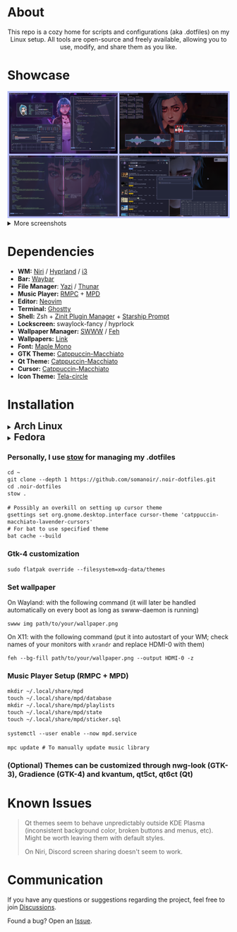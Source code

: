 # About

<div align="center">
  This repo is a cozy home for scripts and configurations (aka .dotfiles) on my Linux setup. All tools are open-source and freely available, allowing you to use, modify, and share them as you like.
</div>

# Showcase

<div align="center">
  <img alt="Showcase 0" src="./assets/showcase_0.png" />
</div>

<details>
  <summary>More screenshots</summary>
  <div align="center">
    <img alt="Showcase 1" src="./assets/showcase_1.png" />
    <img alt="Showcase 2" src="./assets/showcase_2.png" />
    <img alt="Showcase 3" src="./assets/showcase_3.png" />
    <img alt="Showcase 4" src="./assets/showcase_4.png" />
    <img alt="Showcase 5" src="./assets/showcase_5.png" />
  </div>
</details>

# Dependencies

- **WM:** [Niri](https://github.com/YaLTeR/niri) /
  [Hyprland](https://github.com/hyprwm/Hyprland) /
  [i3](https://github.com/i3/i3)
- **Bar:** [Waybar](https://github.com/Alexays/Waybar)
- **File Manager**: [Yazi](https://github.com/sxyazi/yazi) /
  [Thunar](https://gitlab.xfce.org/xfce/thunar)
- **Music Player:** [RMPC](https://github.com/mierak/rmpc) +
  [MPD](https://github.com/MusicPlayerDaemon/MPD)
- **Editor:** [Neovim](https://github.com/neovim/neovim)
- **Terminal:** [Ghostty](https://github.com/ghostty-org/ghostty)
- **Shell:** Zsh +
  [Zinit Plugin Manager](https://github.com/zdharma-continuum/zinit) +
  [Starship Prompt](https://starship.rs/)
- **Lockscreen:** swaylock-fancy / hyprlock
- **Wallpaper Manager:** [SWWW](https://github.com/LGFae/swww) /
  [Feh](https://github.com/derf/feh)
- **Wallpapers:**
  [Link](https://github.com/somanoir/.noir-dotfiles/tree/master/.local/share/backgrounds)
- **Font:** [Maple Mono](https://github.com/subframe7536/maple-font)
- **GTK Theme:** [Catppuccin-Macchiato](https://github.com/catppuccin/gtk)
- **Qt Theme:** [Catppuccin-Macchiato](https://github.com/catppuccin/qt5ct)
- **Cursor:** [Catppuccin-Macchiato](https://github.com/catppuccin/cursors)
- **Icon Theme:**
  [Tela-circle](https://github.com/vinceliuice/Tela-circle-icon-theme)

# Installation

<details>
  <summary>
    <span style="font-size: 1.5em; font-weight: bold;">Arch Linux<span>
  </summary>

### Install common utilities (X11 and Wayland)

```
paru -Sy --needed brightnessctl playerctl pavucontrol alsa-utils waybar ghostty wofi mako wl-clipboard copyq xclip neovim swww swaylock-fancy-git mpd mpc rmpc yazi thunar thunar-archive-plugin thunar-media-tags-plugin thunar-shares-plugin thunar-vcs-plugin thunar-volman tumbler dunst maim imagemagick xdotool rofi polybar feh zsh fzf uv zoxide lsd btop
```

### Install Niri

```
paru -Sy --needed niri xwayland-satellite xdg-desktop-portal-gnome
```

### Install Hyprland

```
paru -Sy --needed hyprland hyprpicker pyprland hyprpolkitagent hyprshot xdg-desktop-portal-hyprland hyprlock
```

### Install i3

```
paru -Sy --needed i3-wm i3lock autotiling
```

### Install themes and customization tools

```
paru -Sy --needed catppuccin-gtk-theme-macchiato catppuccin-cursors-macchiato tela-circle-icon-theme-dracula stow nwg-look
```

### Install recommended fonts

```
paru -Sy --needed maplemono-ttf maplemono-nf-unhinted maplemono-nf-cn-unhinted gnu-free-fonts noto-fonts ttf-bitstream-vera ttf-croscore ttf-dejavu ttf-droid ttf-ibm-plex ttf-liberation wqy-zenhei ttf-mona-sans apple-fonts ttf-ms-fonts nerd-fonts
```

</details>

<details>
  <summary>
    <span style="font-size: 1.5em; font-weight: bold;">Fedora<span>
  </summary>

### Enable COPR repos

```
sudo dnf copr enable lihaohong/yazi
sudo dnf copr enable yalter/niri
sudo dnf copr enable solopasha/hyprland
sudo dnf install --nogpgcheck --repofrompath 'terra,https://repos.fyralabs.com/terra$releasever' terra-release
```

### Install common utilities (X11 and Wayland)

```
sudo dnf install zsh fzf uv zoxide lsd bat brightnessctl playerctl pavucontrol alsa-utils waybar ghostty wofi mako copyq xclip neovim vim vim-enhanced swww mpd mpc Thunar yazi dunst maim xdotool rofi polybar feh ImageMagick meson btop mpv network-manager-applet fastfetch  wlogout python3-pip python3-gobject gtk4 codium codium-marketplace xinput
```

### Install Niri

```
sudo dnf install niri xwayland-satellite xdg-desktop-portal-gnome
```

### Install Hyprland

```
sudo dnf install hyprland hyprpicker pyprland hyprpolkitagent hyprshot xdg-desktop-portal-hyprland hyprlock qt5-qtwayland qt6-qtwayland cmake meson cpio pkgconf-pkg-config
```

### Install AwesomeWM

```
sudo dnf install gnome-session-xsession xorg-x11-xinit-session awesome
```

### These will need to be built from source if you want to use them (follow corresponding instructions)

[RMPC (music player)](https://mierak.github.io/rmpc/next/installation/#installation-methods)

### Install themes and customization tools

```
sudo dnf install nwg-look stow
```

### Install recommended fonts

```
sudo dnf install maple-fonts nerd-fonts mozilla-fira-sans-fonts fontawesome-6-free-fonts
```

</details>

### Personally, I use [stow](https://www.gnu.org/software/stow/) for managing my .dotfiles

```
cd ~
git clone --depth 1 https://github.com/somanoir/.noir-dotfiles.git
cd .noir-dotfiles
stow .

# Possibly an overkill on setting up cursor theme
gsettings set org.gnome.desktop.interface cursor-theme 'catppuccin-macchiato-lavender-cursors'
# For bat to use specified theme
bat cache --build
```

### Gtk-4 customization

```
sudo flatpak override --filesystem=xdg-data/themes
```

### Set wallpaper

On Wayland: with the following command (it will later be handled automatically
on every boot as long as swww-daemon is running)

```
swww img path/to/your/wallpaper.png
```

On X11: with the following command (put it into autostart of your WM; check
names of your monitors with `xrandr` and replace HDMI-0 with them)

```
feh --bg-fill path/to/your/wallpaper.png --output HDMI-0 -z
```

### Music Player Setup (RMPC + MPD)

```
mkdir ~/.local/share/mpd
touch ~/.local/share/mpd/database
mkdir ~/.local/share/mpd/playlists
touch ~/.local/share/mpd/state
touch ~/.local/share/mpd/sticker.sql

systemctl --user enable --now mpd.service

mpc update # To manually update music library
```

### (Optional) Themes can be customized through nwg-look (GTK-3), Gradience (GTK-4) and kvantum, qt5ct, qt6ct (Qt)

# Known Issues

> Qt themes seem to behave unpredictably outside KDE Plasma (inconsistent
> background color, broken buttons and menus, etc). Might be worth leaving them
> with default styles.
>
> On Niri, Discord screen sharing doesn't seem to work.

# Communication

If you have any questions or suggestions regarding the project, feel free to
join [Discussions](https://github.com/somanoir/.noir-dotfiles/discussions).

Found a bug? Open an [Issue](https://github.com/somanoir/.noir-dotfiles/issues).
